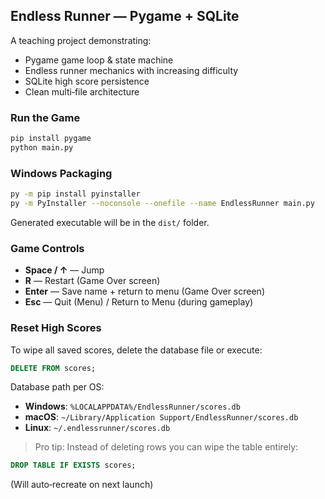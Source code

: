 ## Endless Runner — Pygame + SQLite
A teaching project demonstrating:
- Pygame game loop & state machine
- Endless runner mechanics with increasing difficulty
- SQLite high score persistence
- Clean multi‑file architecture


### Run the Game
```bash
pip install pygame
python main.py
```


### Windows Packaging
```bash
py -m pip install pyinstaller
py -m PyInstaller --noconsole --onefile --name EndlessRunner main.py
```
Generated executable will be in the `dist/` folder.


### Game Controls
- **Space / ↑** — Jump
- **R** — Restart (Game Over screen)
- **Enter** — Save name + return to menu (Game Over screen)
- **Esc** — Quit (Menu) / Return to Menu (during gameplay)


### Reset High Scores
To wipe all saved scores, delete the database file or execute:
```sql
DELETE FROM scores;
```
Database path per OS:
- **Windows**: `%LOCALAPPDATA%/EndlessRunner/scores.db`
- **macOS**: `~/Library/Application Support/EndlessRunner/scores.db`
- **Linux**: `~/.endlessrunner/scores.db`


> Pro tip: Instead of deleting rows you can wipe the table entirely:
```sql
DROP TABLE IF EXISTS scores;
```
(Will auto‑recreate on next launch)